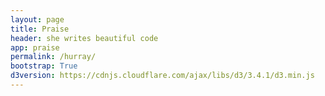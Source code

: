 ```yaml
---
layout: page
title: Praise
header: she writes beautiful code 										
app: praise
permalink: /hurray/
bootstrap: True
d3version: https://cdnjs.cloudflare.com/ajax/libs/d3/3.4.1/d3.min.js
---
```


<div "id=container"></div>

